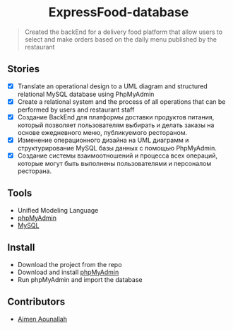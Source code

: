 <h1 align="center"> ExpressFood-database </h1>

>  Created the backEnd for a delivery food platform that allow users to select and make orders based on the daily menu published by the restaurant 


## Stories

- [x] Translate an operational design to a UML diagram and structured relational MySQL database using PhpMyAdmin
- [x] Create a relational system and the process of all operations that can be performed by users and restaurant staff
- [x] Создание BackEnd для платформы доставки продуктов питания, который позволяет пользователям выбирать и делать заказы на основе ежедневного меню, публикуемого рестораном. 
- [x] Изменение операционного дизайна на UML диаграмм и структурирование MySQL базы данных с помощью PhpMyAdmin.
- [x] Создание системы взаимоотношений и процесса всех операций, которые могут быть выполнены пользователями и персоналом ресторана.

## Tools

- Unified Modeling Language
- [phpMyAdmin](https://www.phpmyadmin.net) 
- [MySQL](https://www.mysql.com) 

## Install 

- Download the project from the repo 
- Download and install [phpMyAdmin](https://www.phpmyadmin.net) 
- Run phpMyAdmin and import the database

## Contributors


- [Aimen Aounallah](https://github.com/Mizou9999)



